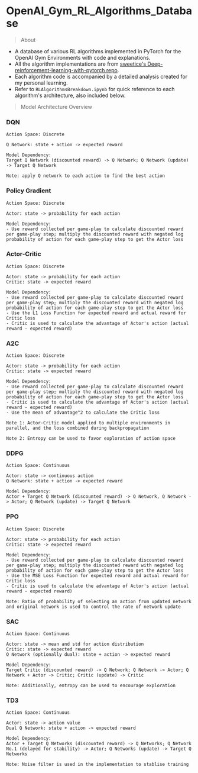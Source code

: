 # OpenAI_Gym_RL_Algorithms_Database

> About

- A database of various RL algorithms implemented in PyTorch for the OpenAI Gym Environments with code and explanations.
- All the algorithm implementations are from [sweetice's Deep-reinforcement-learning-with-pytorch repo](https://github.com/sweetice/Deep-reinforcement-learning-with-pytorch/tree/master).
- Each algorithm code is accompanied by a detailed analysis created for my personal learning.
- Refer to `RLAlgorithmsBreakdown.ipynb` for quick reference to each algorithm's architecture, also included below.

> Model Architecture Overview

### DQN

```
Action Space: Discrete
```
```
Q Network: state + action -> expected reward
```
```
Model Dependency:
Target Q Network (discounted reward) -> Q Network; Q Network (update) -> Target Q Network
```
```
Note: apply Q network to each action to find the best action
```


### Policy Gradient

```
Action Space: Discrete
```
```
Actor: state -> probability for each action
```
```
Model Dependency:
- Use reward collected per game-play to calculate discounted reward per game-play step; multiply the discounted reward with negated log probability of action for each game-play step to get the Actor loss
```

### Actor-Critic

```
Action Space: Discrete
```
```
Actor: state -> probability for each action
Critic: state -> expected reward
```
```
Model Dependency:
- Use reward collected per game-play to calculate discounted reward per game-play step; multiply the discounted reward with negated log probability of action for each game-play step to get the Actor loss
- Use the L1 Loss Function for expected reward and actual reward for Critic loss
- Critic is used to calculate the advantage of Actor's action (actual reward - expected reward)
```

### A2C

```
Action Space: Discrete
```
```
Actor: state -> probability for each action
Critic: state -> expected reward
```
```
Model Dependency:
- Use reward collected per game-play to calculate discounted reward per game-play step; multiply the discounted reward with negated log probability of action for each game-play step to get the Actor loss
- Critic is used to calculate the advantage of Actor's action (actual reward - expected reward)
- Use the mean of advantage^2 to calculate the Critic loss
```
``` 
Note 1: Actor-Critic model applied to multiple environments in parallel, and the loss combined during backpropagation
```
```
Note 2: Entropy can be used to favor exploration of action space
```

### DDPG

```
Action Space: Continuous
```
```
Actor: state -> continuous action 
Q Network: state + action -> expected reward
```
```
Model Dependency:
Actor + Target Q Network (discounted reward) -> Q Network, Q Network -> Actor; Q Network (update) -> Target Q Network
```

### PPO

```
Action Space: Discrete
```
```
Actor: state -> probability for each action
Critic: state -> expected reward
```
```
Model Dependency:
- Use reward collected per game-play to calculate discounted reward per game-play step; multiply the discounted reward with negated log probability of action for each game-play step to get the Actor loss
- Use the MSE Loss Function for expected reward and actual reward for Critic loss
- Critic is used to calculate the advantage of Actor's action (actual reward - expected reward)
```
```
Note: Ratio of probability of selecting an action from updated network and original network is used to control the rate of network update
```

### SAC

```
Action Space: Continuous
```
```
Actor: state -> mean and std for action distribution 
Critic: state -> expected reward
Q Network (optionally dual): state + action -> expected reward
```
```
Model Dependency:
Target Critic (discounted reward) -> Q Network; Q Network -> Actor; Q Network + Actor -> Critic; Critic (update) -> Critic
```
```
Note: Additionally, entropy can be used to encourage exploration
```

### TD3

```
Action Space: Continuous
```
```
Actor: state -> action value
Dual Q Network: state + action -> expected reward
```
```
Model Dependency:
Actor + Target Q Networks (discounted reward) -> Q Networks; Q Network No.1 (delayed for stability) -> Actor; Q Networks (update) -> Target Q Networks
```
```
Note: Noise filter is used in the implementation to stablise training
```
